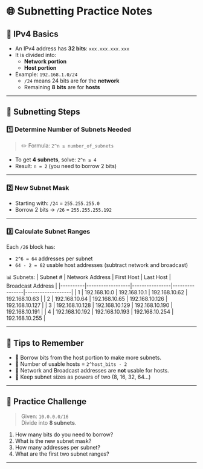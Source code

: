# 🌐 Subnetting Practice Notes

## 📘 IPv4 Basics

- An IPv4 address has **32 bits**: `xxx.xxx.xxx.xxx`
- It is divided into:
  - **Network portion**
  - **Host portion**
- Example: `192.168.1.0/24`
  - `/24` means 24 bits are for the **network**
  - Remaining **8 bits** are for **hosts**

---

## 🧮 Subnetting Steps

### 1️⃣ Determine Number of Subnets Needed
> ✏️ Formula: `2^n ≥ number_of_subnets`

- To get **4 subnets**, solve: `2^n ≥ 4`
- Result: `n = 2` (you need to borrow 2 bits)

---

### 2️⃣ New Subnet Mask

- Starting with: `/24` = `255.255.255.0`
- Borrow 2 bits → `/26` = `255.255.255.192`

---

### 3️⃣ Calculate Subnet Ranges

Each `/26` block has:
- `2^6 = 64` addresses per subnet
- `64 - 2 = 62` usable host addresses (subtract network and broadcast)

📊 Subnets:
| Subnet # | Network Address | First Host     | Last Host      | Broadcast Address |
|----------|------------------|----------------|----------------|-------------------|
| 1        | 192.168.10.0     | 192.168.10.1   | 192.168.10.62  | 192.168.10.63     |
| 2        | 192.168.10.64    | 192.168.10.65  | 192.168.10.126 | 192.168.10.127    |
| 3        | 192.168.10.128   | 192.168.10.129 | 192.168.10.190 | 192.168.10.191    |
| 4        | 192.168.10.192   | 192.168.10.193 | 192.168.10.254 | 192.168.10.255    |

---

## 🧠 Tips to Remember

- 🧩 Borrow bits from the host portion to make more subnets.
- 🧮 Number of usable hosts = `2^host_bits - 2`
- 🚫 Network and Broadcast addresses are **not** usable for hosts.
- 🧾 Keep subnet sizes as powers of two (8, 16, 32, 64...)

---

## 📝 Practice Challenge

> Given: `10.0.0.0/16`  
> Divide into **8 subnets**.

1. How many bits do you need to borrow?
2. What is the new subnet mask?
3. How many addresses per subnet?
4. What are the first two subnet ranges?

---

